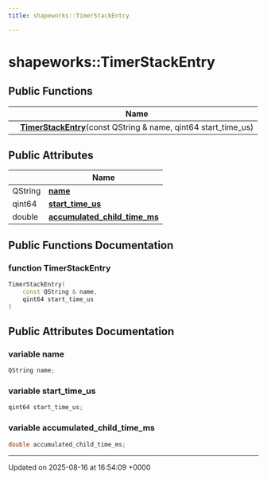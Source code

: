 ```yaml
---
title: shapeworks::TimerStackEntry

---
```


# shapeworks::TimerStackEntry





## Public Functions

|                | Name           |
| -------------- | -------------- |
| | **[TimerStackEntry](../Classes/classshapeworks_1_1TimerStackEntry.md#function-timerstackentry)**(const QString & name, qint64 start_time_us) |

## Public Attributes

|                | Name           |
| -------------- | -------------- |
| QString | **[name](../Classes/classshapeworks_1_1TimerStackEntry.md#variable-name)**  |
| qint64 | **[start_time_us](../Classes/classshapeworks_1_1TimerStackEntry.md#variable-start-time-us)**  |
| double | **[accumulated_child_time_ms](../Classes/classshapeworks_1_1TimerStackEntry.md#variable-accumulated-child-time-ms)**  |

## Public Functions Documentation

### function TimerStackEntry

```cpp
TimerStackEntry(
    const QString & name,
    qint64 start_time_us
)
```


## Public Attributes Documentation

### variable name

```cpp
QString name;
```


### variable start_time_us

```cpp
qint64 start_time_us;
```


### variable accumulated_child_time_ms

```cpp
double accumulated_child_time_ms;
```


-------------------------------

Updated on 2025-08-16 at 16:54:09 +0000